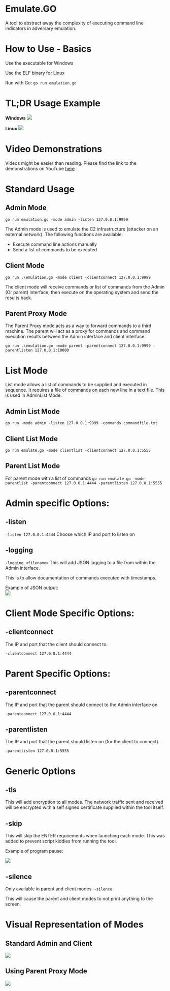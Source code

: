 # Emulate.GO
A tool to abstract away the complexity of executing command line indicators in adversary emulation.


# How to Use - Basics
Use the executable for Windows

Use the ELF binary for Linux

Run with Go: `go run emulation.go`


# TL;DR Usage Example

**Windows**
![](images/image5.png)

**Linux**
![](images/image6.png)


# Video Demonstrations 
Videos might be easier than reading. Please find the link to the demonstrations on YouTube [here](https://www.youtube.com/watch?v=7OV9_Xw5urU&list=PLgdsY7EjXNsaO36rHr8D8cJdP1nlbpVip)

# Standard Usage
## Admin Mode
`go run emulation.go -mode admin -listen 127.0.0.1:9999`

The Admin mode is used to emulate the C2 infrastructure (attacker on an external network). The following functions are available:  
* Execute command line actions manually
* Send a list of commands to be executed


## Client Mode
`go run .\emulation.go -mode client -clientconnect 127.0.0.1:9999`

The client mode will receive commands or list of commands from the Admin (Or parent) interface, then execute on the operating system and send the results back.


## Parent Proxy Mode
The Parent Proxy mode acts as a way to forward commands to a third machine. The parent will act as a proxy for commands and command execution results between the Admin interface and client interface.

`go run .\emulation.go -mode parent -parentconnect 127.0.0.1:9999 -parentlisten 127.0.0.1:10000`




# List Mode
List mode allows a list of commands to be supplied and executed in sequence.
It requires a file of commands on each new line in a text file. This is used in AdminList Mode.

## Admin List Mode
` go run -mode admin -listen 127.0.0.1:9999 -commands commandfile.txt `

## Client List Mode
`go run emulate.go -mode clientlist -clientconnect 127.0.0.1:5555`

## Parent List Mode
For parent mode with a list of commands
`go run emulate.go -mode parentlist -parentconnect 127.0.0.1:4444 -parentlisten 127.0.0.1:5555`



# Admin specific Options:

## -listen
`-listen 127.0.0.1:4444`
Choose which IP and port to listen on

## -logging
`-logging <filename>`
This will add JSON logging to a file from within the Admin interface.

This is to allow documentation of commands executed with timestamps.

Example of JSON output:  
![](images/image1.png)


# Client Mode Specific Options:  

## -clientconnect
The IP and port that the client should connect to.

`-clientconnect 127.0.0.1:4444`



# Parent Specific Options:

## -parentconnect
The IP and port that the parent should connect to the Admin interface on.

`-parentconnect 127.0.0.1:4444`


## -parentlisten
The IP and port that the parent should listen on (for the client to connect).

`-parentlisten 127.0.0.1:5555`




# Generic Options

## -tls
This will add encryption to all modes. The network traffic sent and received will be encrypted with a self signed certificate supplied within the tool itself.


## -skip
This will skip the ENTER requirements when launching each mode. This was added to prevent script kiddies from running the tool.

Example of program pause:

![](images/image4.png)

## -silence
Only available in parent and client modes.
`-silence`

This will cause the parent and client modes to not print anything to the screen.



# Visual Representation of Modes

## Standard Admin and Client

![](images/image2.png)

## Using Parent Proxy Mode

![](images/image3.png)


